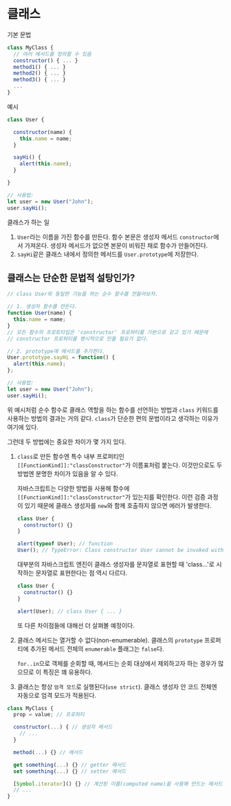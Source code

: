 # 클래스



기본 문법

```js
class MyClass {
  // 여러 메서드를 정의할 수 있음
  constructor() { ... }
  method1() { ... }
  method2() { ... }
  method3() { ... }
  ...
}
```



예시

```js
class User {

  constructor(name) {
    this.name = name;
  }

  sayHi() {
    alert(this.name);
  }

}

// 사용법:
let user = new User("John");
user.sayHi();
```

클래스가 하는 일

1. `User`라는 이름을 가진 함수를 만든다. 함수 본문은 생성자 메서드 `constructor`에서 가져온다. 생성자 메서드가 없으면 본문이 비워진 채로 함수가 만들어진다.
2. `sayHi`같은 클래스 내에서 정의한 메서드를 `User.prototype`에 저장한다.



## 클래스는 단순한 문법적 설탕인가?

```js
// class User와 동일한 기능을 하는 순수 함수를 만들어보자.

// 1. 생성자 함수를 만든다.
function User(name) {
  this.name = name;
}
// 모든 함수의 프로토타입은 'constructor' 프로퍼티를 기본으로 갖고 있기 때문에
// constructor 프로퍼티를 명시적으로 만들 필요가 없다.

// 2. prototype에 메서드를 추가한다.
User.prototype.sayHi = function() {
  alert(this.name);
};

// 사용법:
let user = new User("John");
user.sayHi();
```

위 예시처럼 순수 함수로 클래스 역할을 하는 함수를 선언하는 방법과 `class` 키워드를 사용하는 방법의 결과는 거의 같다. `class`가 단순한 편의 문법이라고 생각하는 이유가 여기에 있다.

그런데 두 방법에는 중요한 차이가 몇 가지 있다.

1. `class`로 만든 함수엔 특수 내부 프로퍼티인 `[[FunctionKind]]:"classConstructor"`가 이름표처럼 붙는다. 이것만으로도 두 방법엔 분명한 차이가 있음을 알 수 있다.

   자바스크립트는 다양한 방법을 사용해 함수에 `[[FunctionKind]]:"classConstructor"`가 있는지를 확인한다. 이런 검증 과정이 있기 때문에 클래스 생성자를 `new`와 함께 호출하지 않으면 에러가 발생한다.

   ```javascript
   class User {
     constructor() {}
   }
   
   alert(typeof User); // function
   User(); // TypeError: Class constructor User cannot be invoked without 'new'
   ```

   대부분의 자바스크립트 엔진이 클래스 생성자를 문자열로 표현할 때 'class…'로 시작하는 문자열로 표현한다는 점 역시 다르다.

   ```javascript
   class User {
     constructor() {}
   }
   
   alert(User); // class User { ... }
   ```

   또 다른 차이점들에 대해선 더 살펴볼 예정이다.

2. 클래스 메서드는 열거할 수 없다(non-enumerable). 클래스의 `prototype` 프로퍼티에 추가된 메서드 전체의 `enumerable` 플래그는 `false`다.

   `for..in`으로 객체를 순회할 때, 메서드는 순회 대상에서 제외하고자 하는 경우가 많으므로 이 특징은 꽤 유용하다.

3. 클래스는 항상 `엄격 모드`로 실행된다(`use strict`). 클래스 생성자 안 코드 전체엔 자동으로 엄격 모드가 적용된다.





```js
class MyClass {
  prop = value; // 프로퍼티

  constructor(...) { // 생성자 메서드
    // ...
  }

  method(...) {} // 메서드

  get something(...) {} // getter 메서드
  set something(...) {} // setter 메서드

  [Symbol.iterator]() {} // 계산된 이름(computed name)을 사용해 만드는 메서드 (심볼)
  // ...
}
```

